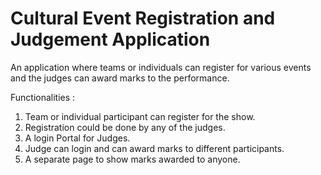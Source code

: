# Cultural Event Registration and Judgement Application
An application where teams or individuals can register for various events and the judges can award marks to the performance.

Functionalities :
1. Team or individual participant can register for the show.
2. Registration could be done by any of the judges.
3. A login Portal for Judges.
4. Judge can login and can award marks to different participants.
5. A separate page to show marks awarded to anyone.
